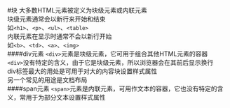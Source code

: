 #块
大多数HTML元素被定义为块级元素或内联元素          
块级元素通常会以新行来开始和结束      
如`<h1>`、`<p>`、`<ul>`、`<table>`          
内联元素在显示时通常不会以新行开始       
如`<b>`、`<td>`、`<a>`、`<img>`        
####div元素
`<div>`元素是块级元素，它可用于组合其他HTML元素的容器        
`<div>`没有特定的含义，由于它是块级元素，所以浏览器会在其前后显示换行            
div标签最大的用处是可用于对大的内容块设置样式属性           
另一个常见的用途是文档布局              
####span元素
`<span>`元素是内联元素，可用作文本的容器，它也没有特定的含义，常用于为部分文本设置样式属性        



